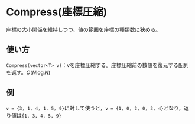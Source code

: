 # Compress(座標圧縮)
座標の大小関係を維持しつつ、値の範囲を座標の種類数に狭める。

## 使い方
`Compress(vector<T> v)`：vを座標圧縮する。座標圧縮前の数値を復元する配列を返す。$`O(N\log N)`$

## 例
`v = {3, 1, 4, 1, 5, 9}`に対して使うと，`v = {1, 0, 2, 0, 3, 4}`となり，返り値は`{1, 3, 4, 5, 9}`
